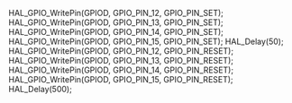 HAL_GPIO_WritePin(GPIOD, GPIO_PIN_12, GPIO_PIN_SET);
	  HAL_GPIO_WritePin(GPIOD, GPIO_PIN_13, GPIO_PIN_SET);
	  HAL_GPIO_WritePin(GPIOD, GPIO_PIN_14, GPIO_PIN_SET);
	  HAL_GPIO_WritePin(GPIOD, GPIO_PIN_15, GPIO_PIN_SET);
	  HAL_Delay(50);
	  HAL_GPIO_WritePin(GPIOD, GPIO_PIN_12, GPIO_PIN_RESET);
	  HAL_GPIO_WritePin(GPIOD, GPIO_PIN_13, GPIO_PIN_RESET);
	  HAL_GPIO_WritePin(GPIOD, GPIO_PIN_14, GPIO_PIN_RESET);
	  HAL_GPIO_WritePin(GPIOD, GPIO_PIN_15, GPIO_PIN_RESET);
	  HAL_Delay(500);
